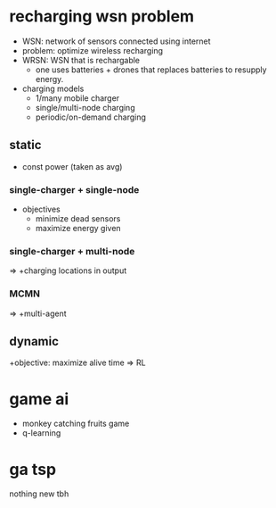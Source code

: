 # recharging wsn problem

- WSN: network of sensors connected using internet
- problem: optimize wireless recharging
- WRSN: WSN that is rechargable
	- one uses batteries + drones that replaces batteries to resupply energy.
- charging models
	- 1/many mobile charger
	- single/multi-node charging
	- periodic/on-demand charging

## static
- const power (taken as avg)
### single-charger + single-node
- objectives
	- minimize dead sensors
	- maximize energy given

### single-charger + multi-node
=> +charging locations in output
### MCMN
=> +multi-agent

## dynamic
+objective: 
maximize alive time
=> RL

# game ai
- monkey catching fruits game
- q-learning

# ga tsp
nothing new tbh
